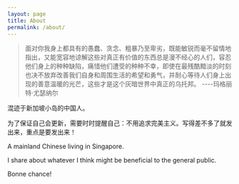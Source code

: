```yaml
---
layout: page
title: About
permalink: /about/
---
```


> 面对你我身上都具有的愚蠢、贪念、粗暴乃至卑劣，既能敏锐而毫不留情地指出，又能宽容地谅解这些对真正有价值的东西总是漫不经心的人们，容忍他们身上的种种缺陷，痛惜他们遭受的种种不幸，即使在最残酷黯淡的时刻也决不放弃改善我们自身和周围生活的希望和勇气，并耐心等待人们身上出现的善意温暖的光芒，这些才是这个灰暗世界中真正的乌托邦。 
> ----玛格丽特·尤瑟纳尔

混迹于新加坡小岛的中国人。

为了保证自己会更新，需要时时提醒自己：不用追求完美主义。写得差不多了就发出来，重点是要发出来！

A mainland Chinese living in Singapore.

I share about whatever I think might be beneficial to the general public. 

Bonne chance!

<!-- to insert pictures-->
<!-- <img src="/assets/pic.jpeg" alt="drawing" width="500)"/> -->
<!-- ![](/assets/pic.jpeg) -->